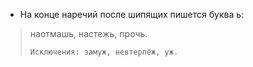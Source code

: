 - На конце наречий после шипящих пишется буква ь:
> наотмашь, настежь, прочь.
>
>     Исключения: замуж, невтерпёж, уж.
>

